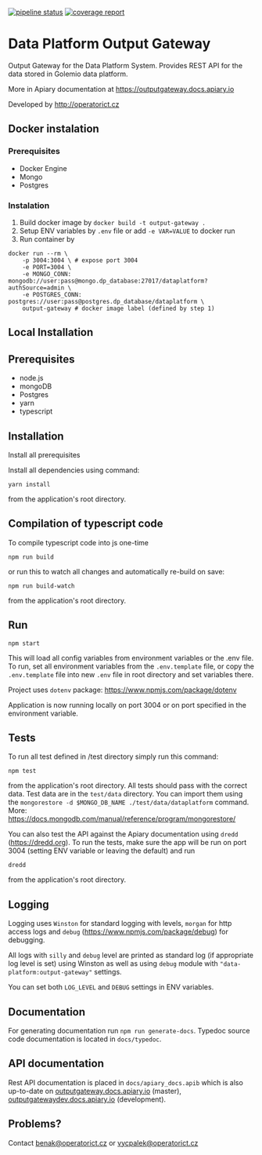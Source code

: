 [![pipeline status](http://gitlab.oict.cz/data-platform/output-gateway/badges/master/pipeline.svg)](http://gitlab.oict.cz/data-platform/output-gateway/commits/master)
[![coverage report](http://gitlab.oict.cz/data-platform/output-gateway/badges/master/coverage.svg)](http://gitlab.oict.cz/data-platform/output-gateway/commits/master)


# Data Platform Output Gateway

Output Gateway for the Data Platform System. Provides REST API for the data stored in Golemio data platform. 

More in Apiary documentation at https://outputgateway.docs.apiary.io

Developed by http://operatorict.cz


## Docker instalation
### Prerequisites
- Docker Engine
- Mongo
- Postgres

### Instalation
1. Build docker image by `docker build -t output-gateway .`
2. Setup ENV variables by `.env` file or add `-e VAR=VALUE` to docker run
3. Run container by

```
docker run --rm \
    -p 3004:3004 \ # expose port 3004
    -e PORT=3004 \
    -e MONGO_CONN: mongodb://user:pass@mongo.dp_database:27017/dataplatform?authSource=admin \
    -e POSTGRES_CONN: postgres://user:pass@postgres.dp_database/dataplatform \
    output-gateway # docker image label (defined by step 1)
```




## Local Installation

## Prerequisites

- node.js
- mongoDB
- Postgres
- yarn
- typescript

## Installation

Install all prerequisites

Install all dependencies using command:
```
yarn install
```

from the application's root directory.

## Compilation of typescript code

To compile typescript code into js one-time

```
npm run build
```
or run this to watch all changes and automatically re-build on save:
```
npm run build-watch
```
from the application's root directory.

## Run

```
npm start
```
This will load all config variables from environment variables or the .env file. To run, set all environment variables from the `.env.template` file, or copy the `.env.template` file into new `.env` file in root directory and set variables there.

Project uses `dotenv` package: https://www.npmjs.com/package/dotenv

Application is now running locally on port 3004 or on port specified in the environment variable.

## Tests

To run all test defined in /test directory simply run this command:
```
npm test
```
from the application's root directory. All tests should pass with the correct data. Test data are in the `test/data` directory. You can import them using the `mongorestore -d $MONGO_DB_NAME ./test/data/dataplatform` command. More: https://docs.mongodb.com/manual/reference/program/mongorestore/

You can also test the API against the Apiary documentation using `dredd` (https://dredd.org). To run the tests, make sure the app will be run on port 3004 (setting ENV variable or leaving the default) and run
```
dredd
```
from the application's root directory.

## Logging

Logging uses `Winston` for standard logging with levels, `morgan` for http access logs and `debug` (https://www.npmjs.com/package/debug) for debugging.

All logs with `silly` and `debug` level are printed as standard log (if appropriate log level is set) using Winston as well as using `debug` module with `"data-platform:output-gateway"` settings.

You can set both `LOG_LEVEL` and `DEBUG` settings in ENV variables.

## Documentation

For generating documentation run `npm run generate-docs`. Typedoc source code documentation is located in `docs/typedoc`.

## API documentation

Rest API documentation is placed in `docs/apiary_docs.apib` which is also up-to-date on [outputgateway.docs.apiary.io](https://outputgateway.docs.apiary.io/#) (master), [outputgatewaydev.docs.apiary.io](https://outputgatewaydev.docs.apiary.io/#) (development).

## Problems?

Contact benak@operatorict.cz or vycpalek@operatorict.cz
